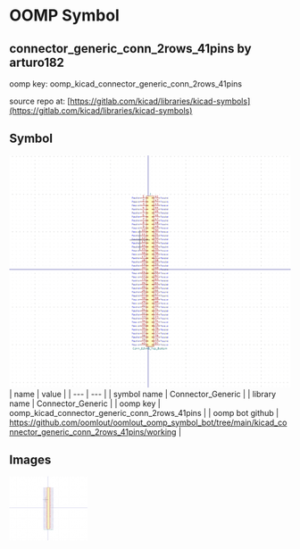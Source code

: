 # OOMP Symbol  
## connector_generic_conn_2rows_41pins  by arturo182  
  
oomp key: oomp_kicad_connector_generic_conn_2rows_41pins  
  
source repo at: [https://gitlab.com/kicad/libraries/kicad-symbols](https://gitlab.com/kicad/libraries/kicad-symbols)  
## Symbol  
  
[![working.png](working_600.png)](working.png)  
| name | value | 
| --- | --- | 
| symbol name | Connector_Generic | 
| library name | Connector_Generic | 
| oomp key | oomp_kicad_connector_generic_conn_2rows_41pins | 
| oomp bot github | https://github.com/oomlout/oomlout_oomp_symbol_bot/tree/main/kicad_connector_generic_conn_2rows_41pins/working | 
## Images  
  
[![working.png](working_140.png)](working.png)  
